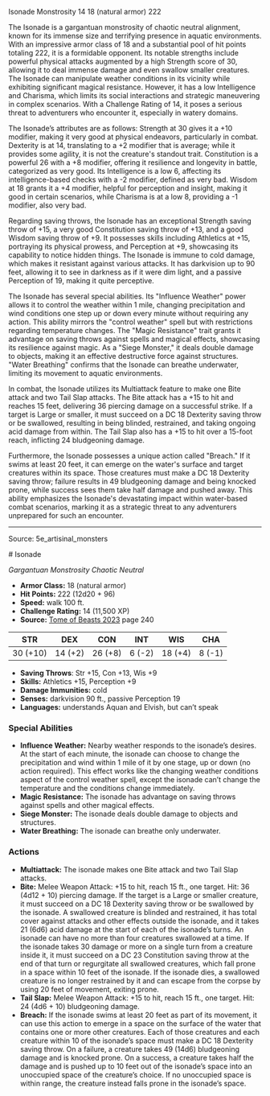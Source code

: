 <MonsterName/>Isonade</MonsterName>
<CreatureType/>Monstrosity</CreatureType>
<CR/>14</CR>
<AC/>18 (natural armor)</AC>
<HP/>222</HP>
<summary>The Isonade is a gargantuan monstrosity of chaotic neutral alignment, known for its immense size and terrifying presence in aquatic environments. With an impressive armor class of 18 and a substantial pool of hit points totaling 222, it is a formidable opponent. Its notable strengths include powerful physical attacks augmented by a high Strength score of 30, allowing it to deal immense damage and even swallow smaller creatures. The Isonade can manipulate weather conditions in its vicinity while exhibiting significant magical resistance. However, it has a low Intelligence and Charisma, which limits its social interactions and strategic maneuvering in complex scenarios. With a Challenge Rating of 14, it poses a serious threat to adventurers who encounter it, especially in watery domains.</summary>

<detail>

The Isonade’s attributes are as follows: Strength at 30 gives it a +10 modifier, making it very good at physical endeavors, particularly in combat. Dexterity is at 14, translating to a +2 modifier that is average; while it provides some agility, it is not the creature's standout trait. Constitution is a powerful 26 with a +8 modifier, offering it resilience and longevity in battle, categorized as very good. Its Intelligence is a low 6, affecting its intelligence-based checks with a -2 modifier, defined as very bad. Wisdom at 18 grants it a +4 modifier, helpful for perception and insight, making it good in certain scenarios, while Charisma is at a low 8, providing a -1 modifier, also very bad.

Regarding saving throws, the Isonade has an exceptional Strength saving throw of +15, a very good Constitution saving throw of +13, and a good Wisdom saving throw of +9. It possesses skills including Athletics at +15, portraying its physical prowess, and Perception at +9, showcasing its capability to notice hidden things. The Isonade is immune to cold damage, which makes it resistant against various attacks. It has darkvision up to 90 feet, allowing it to see in darkness as if it were dim light, and a passive Perception of 19, making it quite perceptive.

The Isonade has several special abilities. Its "Influence Weather" power allows it to control the weather within 1 mile, changing precipitation and wind conditions one step up or down every minute without requiring any action. This ability mirrors the "control weather" spell but with restrictions regarding temperature changes. The "Magic Resistance" trait grants it advantage on saving throws against spells and magical effects, showcasing its resilience against magic. As a "Siege Monster," it deals double damage to objects, making it an effective destructive force against structures. "Water Breathing" confirms that the Isonade can breathe underwater, limiting its movement to aquatic environments.

In combat, the Isonade utilizes its Multiattack feature to make one Bite attack and two Tail Slap attacks. The Bite attack has a +15 to hit and reaches 15 feet, delivering 36 piercing damage on a successful strike. If a target is Large or smaller, it must succeed on a DC 18 Dexterity saving throw or be swallowed, resulting in being blinded, restrained, and taking ongoing acid damage from within. The Tail Slap also has a +15 to hit over a 15-foot reach, inflicting 24 bludgeoning damage. 

Furthermore, the Isonade possesses a unique action called "Breach." If it swims at least 20 feet, it can emerge on the water's surface and target creatures within its space. Those creatures must make a DC 18 Dexterity saving throw; failure results in 49 bludgeoning damage and being knocked prone, while success sees them take half damage and pushed away. This ability emphasizes the Isonade's devastating impact within water-based combat scenarios, marking it as a strategic threat to any adventurers unprepared for such an encounter.</detail>



---

Source: 5e_artisinal_monsters

<statblock>
# Isonade

*Gargantuan* *Monstrosity* *Chaotic Neutral*

- **Armor Class:** 18 (natural armor)
- **Hit Points:** 222 (12d20 + 96)
- **Speed:** walk 100 ft.
- **Challenge Rating:** 14 (11,500 XP)
- **Source:** [Tome of Beasts 2023](https://koboldpress.com/kpstore/product/tome-of-beasts-1-2023-edition/) page 240

| STR | DEX | CON | INT | WIS | CHA |
| --- | --- | --- | --- | --- | --- |
| 30 (+10) | 14 (+2) | 26 (+8) | 6 (-2) | 18 (+4) | 8 (-1) |

- **Saving Throws**: Str +15, Con +13, Wis +9
- **Skills:** Athletics +15, Perception +9
- **Damage Immunities:** cold
- **Senses:** darkvision 90 ft., passive Perception 19
- **Languages:** understands Aquan and Elvish, but can’t speak

### Special Abilities

- **Influence Weather:** Nearby weather responds to the isonade’s desires. At the start of each minute, the isonade can choose to change the precipitation and wind within 1 mile of it by one stage, up or down (no action required). This effect works like the changing weather conditions aspect of the control weather spell, except the isonade can’t change the temperature and the conditions change immediately.
- **Magic Resistance:** The isonade has advantage on saving throws against spells and other magical effects.
- **Siege Monster:** The isonade deals double damage to objects and structures.
- **Water Breathing:** The isonade can breathe only underwater.

### Actions

- **Multiattack:** The isonade makes one Bite attack and two Tail Slap attacks.
- **Bite:** Melee Weapon Attack: +15 to hit, reach 15 ft., one target. Hit: 36 (4d12 + 10) piercing damage. If the target is a Large or smaller creature, it must succeed on a DC 18 Dexterity saving throw or be swallowed by the isonade. A swallowed creature is blinded and restrained, it has total cover against attacks and other effects outside the isonade, and it takes 21 (6d6) acid damage at the start of each of the isonade’s turns. An isonade can have no more than four creatures swallowed at a time. If the isonade takes 30 damage or more on a single turn from a creature inside it, it must succeed on a DC 23 Constitution saving throw at the end of that turn or regurgitate all swallowed creatures, which fall prone in a space within 10 feet of the isonade. If the isonade dies, a swallowed creature is no longer restrained by it and can escape from the corpse by using 20 feet of movement, exiting prone.
- **Tail Slap:** Melee Weapon Attack: +15 to hit, reach 15 ft., one target. Hit: 24 (4d6 + 10) bludgeoning damage.
- **Breach:** If the isonade swims at least 20 feet as part of its movement, it can use this action to emerge in a space on the surface of the water that contains one or more other creatures. Each of those creatures and each creature within 10 of the isonade’s space must make a DC 18 Dexterity saving throw. On a failure, a creature takes 49 (14d6) bludgeoning damage and is knocked prone. On a success, a creature takes half the damage and is pushed up to 10 feet out of the isonade’s space into an unoccupied space of the creature’s choice. If no unoccupied space is within range, the creature instead falls prone in the isonade’s space.
</statblock>


